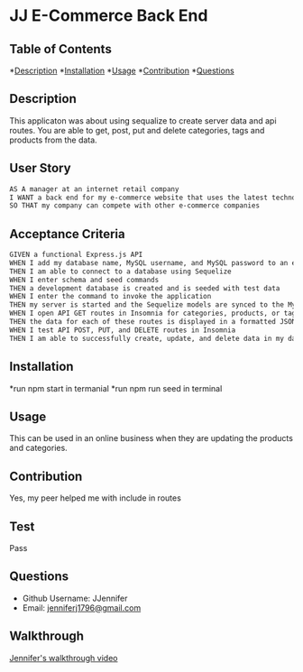 # JJ E-Commerce Back End


## Table of Contents
  *[Description](#description)
  *[Installation](#installation)
  *[Usage](#usage)
  *[Contribution](#contribution)
  *[Questions](#questions)



## Description
  This applicaton was about using sequalize to create server data and api routes. You are able to get, post, put and delete categories, tags and products from the data. 

## User Story

```md
AS A manager at an internet retail company
I WANT a back end for my e-commerce website that uses the latest technologies
SO THAT my company can compete with other e-commerce companies
```

## Acceptance Criteria

```md
GIVEN a functional Express.js API
WHEN I add my database name, MySQL username, and MySQL password to an environment variable file
THEN I am able to connect to a database using Sequelize
WHEN I enter schema and seed commands
THEN a development database is created and is seeded with test data
WHEN I enter the command to invoke the application
THEN my server is started and the Sequelize models are synced to the MySQL database
WHEN I open API GET routes in Insomnia for categories, products, or tags
THEN the data for each of these routes is displayed in a formatted JSON
WHEN I test API POST, PUT, and DELETE routes in Insomnia
THEN I am able to successfully create, update, and delete data in my database
```

  ## Installation
  *run npm start in termanial
  *run npm run seed in terminal
  

  ## Usage
  This can be used in an online business when they are updating the products and categories.
  
  ## Contribution
  Yes, my peer helped me with include in routes
  
  ## Test
  Pass
  
  ## Questions
  * Github Username: JJennifer
  * Email: jenniferj1796@gmail.com



  ## Walkthrough

  [Jennifer's walkthrough video](https://drive.google.com/file/d/1NC1pPAKuAVHvwjbnIxZD-wYa3BzJ1Rym/view?usp=sharing)

